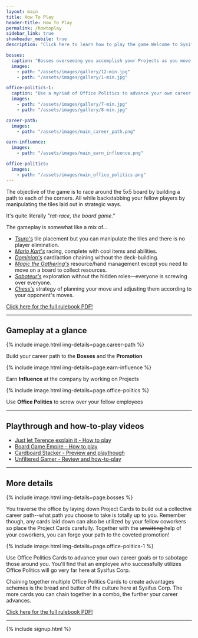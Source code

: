 ```yaml
---
layout: main
title: How To Play
header-title: How To Play
permalink: /howtoplay
sidebar_link: true
showheader_mobile: true
description: "Click here to learn how to play the game Welcome to Sysifus Corp."

bosses:
  caption: "Bosses overseeing you accomplish your Projects as you move forward in your career."
  images:
    - path: "/assets/images/gallery/12-min.jpg"
    - path: "/assets/images/gallery/1-min.jpg"

office-politics-1:
  caption: "Use a myriad of Office Politics to advance your own career or sabotage others!"
  images:
    - path: "/assets/images/gallery/7-min.jpg"
    - path: "/assets/images/gallery/8-min.jpg"

career-path:
  images:
    - path: "/assets/images/main_career_path.png"

earn-influence:
  images:
    - path: "/assets/images/main_earn_influence.png"

office-politics:
  images:
    - path: "/assets/images/main_office_politics.png"
---
```


The objective of the game is to race around the 5x5 board by building a path to each of the corners. All while backstabbing your fellow players by manipulating the tiles laid out in strategic ways.

It's quite literally _"rat-race, the board game."_

The gameplay is somewhat like a mix of...
- [_Tsuro_'s](https://boardgamegeek.com/boardgame/16992/tsuro) tile placement but you can manipulate the tiles and there is no player elimination.
- [_Mario Kart's_](https://mariokart8.nintendo.com/) racing, complete with cool items and abilities.
- [_Dominion's_](https://boardgamegeek.com/boardgame/36218/dominion) card/action chaining without the deck-building.
- [_Magic the Gathering's_](https://boardgamegeek.com/boardgame/463/magic-gathering) resource/hand management except you need to move on a board to collect resources.
- [_Saboteur's_](https://boardgamegeek.com/boardgame/9220/saboteur) exploration without the hidden roles—everyone is screwing over everyone.
- [_Chess's_](https://boardgamegeek.com/boardgame/171/chess) strategy of planning your move and adjusting them according to your opponent's moves.

<a class="buttonlink is-blue" href="/rulebook.pdf">Click here for the full rulebook PDF!</a>

---

## Gameplay at a glance

<div id="main-steps-container">
  <div class="main-steps-block">
    {% include image.html img-details=page.career-path %}
    <p class="main-steps-text">Build your career path to the <strong>Bosses</strong> and the <strong>Promotion</strong></p>
  </div>

  <div class="main-steps-block">
    {% include image.html img-details=page.earn-influence %}
    <p class="main-steps-text">Earn <strong>Influence</strong> at the company by working on Projects</p>
  </div>

  <div class="main-steps-block">
    {% include image.html img-details=page.office-politics %}
    <p class="main-steps-text">Use <strong>Office Politics</strong> to screw over your fellow employees</p>
  </div>
</div>

---

## Playthrough and how-to-play videos

* [Just let Terence explain it - How to play](https://youtu.be/odPoq8RUq98)
* [Board Game Empire - How to play](https://youtu.be/-tRSgOXT6ZM)
* [Cardboard Stacker - Preview and playthough](https://youtu.be/NGZcS1XwG-o)
* [Unfiltered Gamer - Review and how-to-play](https://youtu.be/qqVmOL7WBqQ)

---

## More details

{% include image.html img-details=page.bosses %}

You traverse the office by laying down Project Cards to build out a collective career path--what path you choose to take is totally up to you. Remember though, any cards laid down can also be utilized by your fellow coworkers so place the Project Cards carefully. Together with the u̶n̶w̶i̶t̶t̶i̶n̶g̶ help of your coworkers, you can forge your path to the coveted promotion!

{% include image.html img-details=page.office-politics-1 %}

Use Office Politics Cards to advance your own career goals or to sabotage those around you. You'll find that an employee who successfully utilizes Office Politics will go very far here at Sysifus Corp.

Chaining together multiple Office Politics Cards to create advantages schemes is the bread and butter of the culture here at Sysifus Corp. The more cards you can chain together in a combo, the further your career advances.

<a class="buttonlink is-blue" href="/rulebook.pdf">Click here for the full rulebook PDF!</a>

---

{% include signup.html %}
